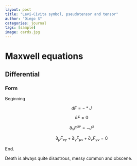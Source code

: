 ```yaml
---
layout: post
title: "Levi-Civita symbol, pseudotensor and tensor"
author: "Diego S"
categories: journal
tags: [sample]
image: cards.jpg
---
```

# Maxwell equations

## Differential

### Form

Beginning

$$
dF= -*J
$$

$$
\delta F = 0
$$

$$
\partial _{\nu }F^{\mu \nu } = -J^{\mu }
$$

$$
\partial _{\mu }F_{\nu \gamma } + \partial _{\gamma }F_{\mu \nu } + \partial _{\nu }F_{\gamma \nu } = 0
$$

End.

Death is always quite disastrous, messy common and obscene.
